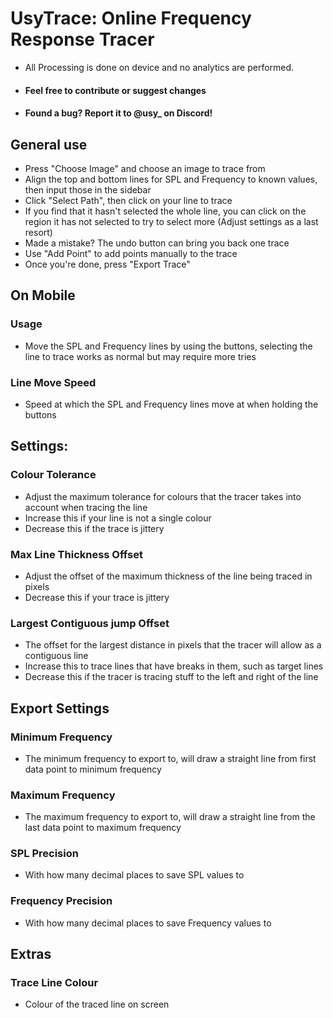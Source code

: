 # UsyTrace: Online Frequency Response Tracer

- All Processing is done on device and no analytics are performed. 
- #### Feel free to contribute or suggest changes
- #### Found a bug? Report it to @usy_ on Discord!

## General use
- Press "Choose Image" and choose an image to trace from
- Align the top and bottom lines for SPL and Frequency to known values, then input those in the sidebar
- Click "Select Path", then click on your line to trace
- If you find that it hasn't selected the whole line, you can click on the region it has not selected to try to select more (Adjust settings as a last resort)
- Made a mistake? The undo button can bring you back one trace
- Use "Add Point" to add points manually to the trace
- Once you're done, press "Export Trace"

## On Mobile
### Usage
- Move the SPL and Frequency lines by using the buttons, selecting the line to trace works as normal but may require more tries
### Line Move Speed
- Speed at which the SPL and Frequency lines move at when holding the buttons

## Settings:
### Colour Tolerance
- Adjust the maximum tolerance for colours that the tracer takes into account when tracing the line
- Increase this if your line is not a single colour
- Decrease this if the trace is jittery
### Max Line Thickness Offset
- Adjust the offset of the maximum thickness of the line being traced in pixels
- Decrease this if your trace is jittery
### Largest Contiguous jump Offset
- The offset for the largest distance in pixels that the tracer will allow as a contiguous line
- Increase this to trace lines that have breaks in them, such as target lines
- Decrease this if the tracer is tracing stuff to the left and right of the line

## Export Settings
### Minimum Frequency
- The minimum frequency to export to, will draw a straight line from first data point to minimum frequency
### Maximum Frequency
- The maximum frequency to export to, will draw a straight line from the last data point to maximum frequency
### SPL Precision
- With how many decimal places to save SPL values to
### Frequency Precision
- With how many decimal places to save Frequency values to

## Extras
### Trace Line Colour
- Colour of the traced line on screen
